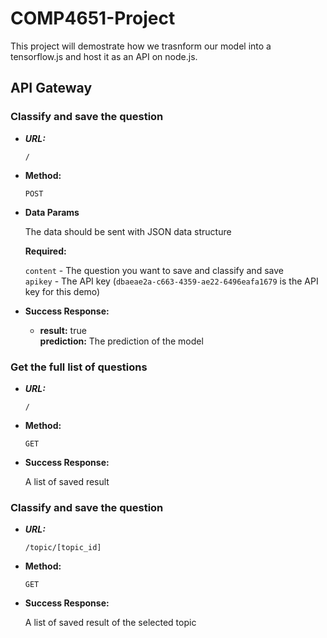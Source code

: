 # COMP4651-Project
This project will demostrate how we trasnform our model into a tensorflow.js and host it as an API on node.js.

## API Gateway

### Classify and save the question

* ***URL:***

  `/`

* **Method:**

  `POST`
  
* **Data Params**

  The data should be sent with JSON data structure
  
  **Required:**
  
   `content` - The question you want to save and classify and save<br/>
   `apikey` - The API key (`dbaeae2a-c663-4359-ae22-6496eafa1679` is the API key for this demo)

* **Success Response:**

  * **result:** true <br />
    **prediction:** The prediction of the model

### Get the full list of questions

* ***URL:***

  `/`

* **Method:**

  `GET`
  
* **Success Response:**

  A list of saved result
  
### Classify and save the question

* ***URL:***

  `/topic/[topic_id]`

* **Method:**

  `GET`

* **Success Response:**

  A list of saved result of the selected topic
